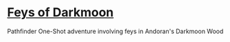 # [Feys of Darkmoon](https://jensfischer1515.github.io/feys-of-darkmoon/)

Pathfinder One-Shot adventure involving feys in Andoran's Darkmoon Wood
